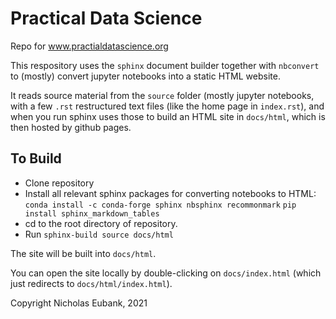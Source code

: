 # Practical Data Science

Repo for www.practialdatascience.org

This respository uses the `sphinx` document builder together with `nbconvert` to (mostly) convert jupyter notebooks into a static HTML website. 

It reads source material from the `source` folder (mostly jupyter notebooks, with a few `.rst` restructured text files (like the home page in `index.rst`), and when you run sphinx uses those to build an HTML site in `docs/html`, which is then hosted by github pages. 

## To Build

- Clone repository
- Install all relevant sphinx packages for converting notebooks to HTML:
    `conda install -c conda-forge sphinx nbsphinx recommonmark`
    `pip install sphinx_markdown_tables`
- cd to the root directory of repository.
- Run `sphinx-build source docs/html`

The site will be built into `docs/html`. 

You can open the site locally by double-clicking on `docs/index.html` (which just redirects to `docs/html/index.html`).  

Copyright Nicholas Eubank, 2021
